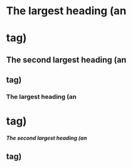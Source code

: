 # The largest heading (an <h1> tag)
## The second largest heading (an <h2> tag)
### The largest heading (an <h1> tag)
##### The second largest heading (an <h2> tag)